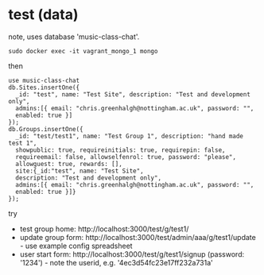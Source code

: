 # test (data)

note, uses database 'music-class-chat'.

```
sudo docker exec -it vagrant_mongo_1 mongo
```
then
```
use music-class-chat
db.Sites.insertOne({
  _id: "test", name: "Test Site", description: "Test and development only",
  admins:[{ email: "chris.greenhalgh@nottingham.ac.uk", password: "",
  enabled: true }]
});
db.Groups.insertOne({
  _id: "test/test1", name: "Test Group 1", description: "hand made test 1",
  showpublic: true, requireinitials: true, requirepin: false, 
  requireemail: false, allowselfenrol: true, password: "please", 
  allowguest: true, rewards: [], 
  site:{_id:"test", name: "Test Site", 
  description: "Test and development only",
  admins:[{ email: "chris.greenhalgh@nottingham.ac.uk", password: "",
  enabled: true }]}
});
```

try
- test group home: http://localhost:3000/test/g/test1/
- update group form: http://localhost:3000/test/admin/aaa/g/test1/update - use example config spreadsheet
- user start form: http://localhost:3000/test/g/test1/signup (password: '1234') - note the userid, e.g. '4ec3d54fc23e17ff232a731a'



